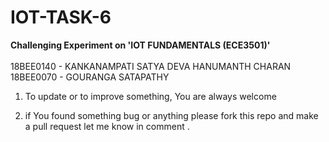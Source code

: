 # IOT-TASK-6 <br />
**Challenging Experiment on 'IOT FUNDAMENTALS (ECE3501)'**<br /><br />
18BEE0140 - KANKANAMPATI SATYA DEVA HANUMANTH CHARAN <br />
18BEE0070 - GOURANGA SATAPATHY <br />

1. To update or to improve something, You are always welcome<br />

2. if You found something bug or anything please fork this repo and make a pull request let me know in comment .<br/>
